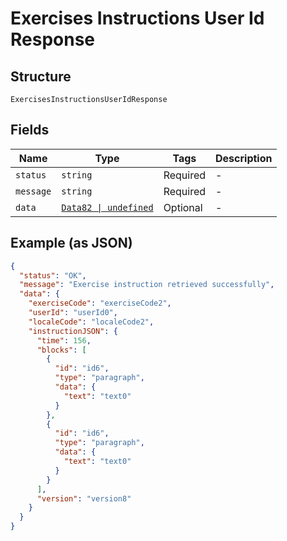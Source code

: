 
# Exercises Instructions User Id Response

## Structure

`ExercisesInstructionsUserIdResponse`

## Fields

| Name | Type | Tags | Description |
|  --- | --- | --- | --- |
| `status` | `string` | Required | - |
| `message` | `string` | Required | - |
| `data` | [`Data82 \| undefined`](../../doc/models/data-82.md) | Optional | - |

## Example (as JSON)

```json
{
  "status": "OK",
  "message": "Exercise instruction retrieved successfully",
  "data": {
    "exerciseCode": "exerciseCode2",
    "userId": "userId0",
    "localeCode": "localeCode2",
    "instructionJSON": {
      "time": 156,
      "blocks": [
        {
          "id": "id6",
          "type": "paragraph",
          "data": {
            "text": "text0"
          }
        },
        {
          "id": "id6",
          "type": "paragraph",
          "data": {
            "text": "text0"
          }
        }
      ],
      "version": "version8"
    }
  }
}
```

